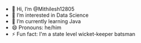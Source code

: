 - 👋 Hi, I’m @Mithilesh12805
- 👀 I’m interested in Data Science
- 🌱 I’m currently learning Java
- 😄 Pronouns: he/him
- ⚡ Fun fact: I'm a state level wicket-keeper batsman

<!---
Mithilesh12805/Mithilesh12805 is a ✨ special ✨ repository because its `README.md` (this file) appears on your GitHub profile.
You can click the Preview link to take a look at your changes.
--->
